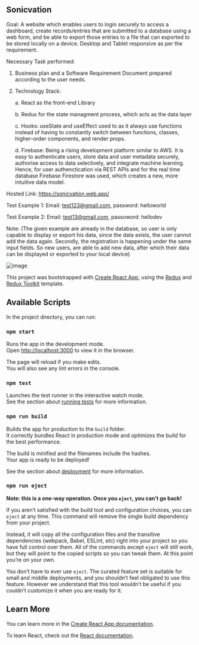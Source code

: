 ## Sonicvation

Goal: A website which enables users to login securely to access a dashboard, create records/entries that are submitted to a database using a web form, and be able to export those entries to a file that can exported to be stored locally on a device.  Desktop and Tablet responsive as per the requirement.

Necessary Task performed: 
1. Business plan and a Software Requirement Document prepared according to the user needs.
2. Technology Stack:

    a. React as the front-end Library
 
    b. Redux for the state managment process, which acts as the data layer
 
    c. Hooks: useState and useEffect used to as it always use functions instead of having to constantly switch between functions, classes, higher-order components, and render 
    props.
    
    d. Firebase: Being a rising development platform similar to AWS. It is easy to authenticate users, store data and user metadata securely, authorise access to data selectively, and integrate machine learning. Hence, for user authenctication via REST APIs and for the real time database Firebase Firestore was used, which creates a new, more intuitive data model.
    

Hosted Link: https://sonicvation.web.app/

Test Example 1: Email: test123@gmail.com, password: helloworld

Test Example 2: Email: test13@gmail.com, passoword: hellodev

Note: (The given example are already in the database, so user is only capable to display or export his data, since the data exists, the user cannot add the data again. Secondly, the registration is happening under the same input fields. So new users, are able to add new data, after which their data can be displayed or exported to your local device)
 
 
![image](https://user-images.githubusercontent.com/68308589/125020074-2a7b7a80-e046-11eb-9be1-0131f5216ee2.png)



This project was bootstrapped with [Create React App](https://github.com/facebook/create-react-app), using the [Redux](https://redux.js.org/) and [Redux Toolkit](https://redux-toolkit.js.org/) template.

## Available Scripts

In the project directory, you can run:

### `npm start`

Runs the app in the development mode.<br />
Open [http://localhost:3000](http://localhost:3000) to view it in the browser.

The page will reload if you make edits.<br />
You will also see any lint errors in the console.

### `npm test`

Launches the test runner in the interactive watch mode.<br />
See the section about [running tests](https://facebook.github.io/create-react-app/docs/running-tests) for more information.

### `npm run build`

Builds the app for production to the `build` folder.<br />
It correctly bundles React in production mode and optimizes the build for the best performance.

The build is minified and the filenames include the hashes.<br />
Your app is ready to be deployed!

See the section about [deployment](https://facebook.github.io/create-react-app/docs/deployment) for more information.

### `npm run eject`

**Note: this is a one-way operation. Once you `eject`, you can’t go back!**

If you aren’t satisfied with the build tool and configuration choices, you can `eject` at any time. This command will remove the single build dependency from your project.

Instead, it will copy all the configuration files and the transitive dependencies (webpack, Babel, ESLint, etc) right into your project so you have full control over them. All of the commands except `eject` will still work, but they will point to the copied scripts so you can tweak them. At this point you’re on your own.

You don’t have to ever use `eject`. The curated feature set is suitable for small and middle deployments, and you shouldn’t feel obligated to use this feature. However we understand that this tool wouldn’t be useful if you couldn’t customize it when you are ready for it.

## Learn More

You can learn more in the [Create React App documentation](https://facebook.github.io/create-react-app/docs/getting-started).

To learn React, check out the [React documentation](https://reactjs.org/).
